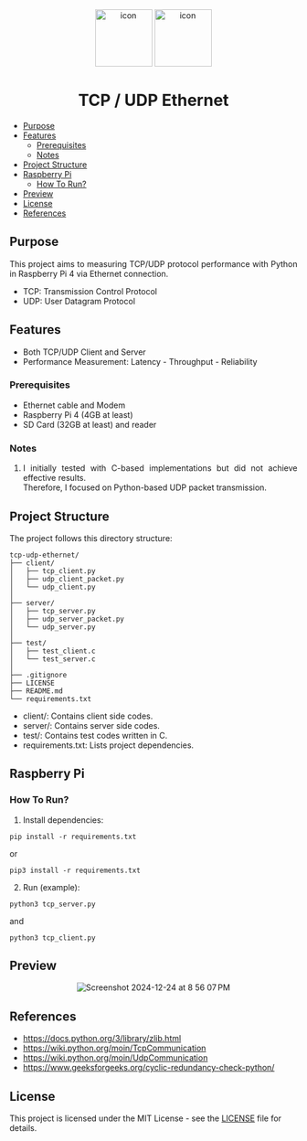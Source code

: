<div align="center">
<img src="https://cdn-icons-png.flaticon.com/512/919/919855.png" width="100" height="100" alt="icon">
<img src="https://cdn-icons-png.flaticon.com/512/8284/8284643.png" width="100" height="100" alt="icon">
</div>

<h1 align="center">TCP / UDP Ethernet</h1>

* [Purpose](#purpose)
* [Features](#features)
    * [Prerequisites](#prerequisites)
    * [Notes](#notes)
* [Project Structure](#project-structure)
* [Raspberry Pi](#raspberry-pi)
    * [How To Run?](#how-to-run)
* [Preview](#preview)
* [License](#license)
* [References](#references)

## Purpose
<div align="justify">

This project aims to measuring TCP/UDP protocol performance with Python in Raspberry Pi 4 via Ethernet connection.
- TCP: Transmission Control Protocol
- UDP: User Datagram Protocol

## Features
- Both TCP/UDP Client and Server
- Performance Measurement: Latency - Throughput - Reliability

### Prerequisites
* Ethernet cable and Modem
* Raspberry Pi 4 (4GB at least)
* SD Card (32GB at least) and reader

### Notes
1. I initially tested with C-based implementations but did not achieve effective results.<br>Therefore, I focused on Python-based UDP packet transmission.

</div>

## Project Structure

The project follows this directory structure:

```
tcp-udp-ethernet/
├── client/
│   ├── tcp_client.py
│   ├── udp_client_packet.py
│   └── udp_client.py
│
├── server/
│   ├── tcp_server.py
│   ├── udp_server_packet.py
│   └── udp_server.py
│
├── test/
│   ├── test_client.c
│   └── test_server.c
│
├── .gitignore
├── LICENSE
├── README.md
└── requirements.txt
```

- client/: Contains client side codes.
- server/: Contains server side codes.
- test/: Contains test codes written in C.
- requirements.txt: Lists project dependencies.

## Raspberry Pi

### How To Run?
1. Install dependencies:
```
pip install -r requirements.txt
```
or
```
pip3 install -r requirements.txt
```

2. Run (example):
```
python3 tcp_server.py
```
and
```
python3 tcp_client.py
```


## Preview

<div align="center">
   
   ![Screenshot 2024-12-24 at 8 56 07 PM](https://github.com/user-attachments/assets/bb1616d5-f062-42d0-a15e-d433a5bef050)
</div>


## References

- https://docs.python.org/3/library/zlib.html
- https://wiki.python.org/moin/TcpCommunication
- https://wiki.python.org/moin/UdpCommunication
- https://www.geeksforgeeks.org/cyclic-redundancy-check-python/


## License

This project is licensed under the MIT License - see the [LICENSE](https://github.com/semanurbilada/tcp-udp-ethernet?tab=MIT-1-ov-file#readme) file for details.
